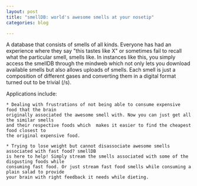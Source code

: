 ```yaml
---
layout: post
title: "smellDB: world's awesome smells at your nosetip"
categories: blog

---
```


A database that consists of smells of all kinds. Everyone has had an experience where they
say "this tastes like X" or sometimes fail to recall what the particular smell, smells like.
In instances like this, you simply access the smellDB through the mindweb which not only lets you
download available smells but also allows uploads of smells. Each smell is just a composition of 
different gases and converting them in a digital format turned out to be trivial (/s).

Applications include:

    * Dealing with frustrations of not being able to consume expensive food that the brain 
    originally associated the awesome smell with. Now you can just get all the similar smells 
    and their respective foods which  makes it easier to find the cheapest food closest to 
    the original expensive food. 

    * Trying to lose weight but cannot disassociate awesome smells associated with fast food? smellDB
    is here to help! Simply stream the smells associated with some of the disgusting foods while
    consuming fast food. Or just stream fast food smells while consuming a plain salad to provide 
    your brain with right feedback it needs while dieting. 
